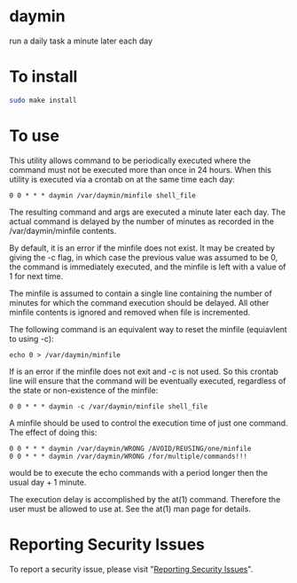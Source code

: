 # daymin

run a daily task a minute later each day


# To install

```sh
sudo make install
```


# To use

This utility allows command to be periodically executed where the
command must not be executed more than once in 24 hours.  When this
utility is executed via a crontab on at the same time each day:

	0 0 * * * daymin /var/daymin/minfile shell_file

The resulting command and args are executed a minute later each day.
The actual command is delayed by the number of minutes as recorded
in the /var/daymin/minfile contents.

By default, it is an error if the minfile does not exist.  It may
be created by giving the -c flag, in which case the previous value
was assumed to be 0, the command is immediately executed, and the
minfile is left with a value of 1 for next time.

The minfile is assumed to contain a single line containing the
number of minutes for which the command execution should be delayed.
All other minfile contents is ignored and removed when file is
incremented.

The following command is an equivalent way to reset the minfile
(equiavlent to using -c):

	echo 0 > /var/daymin/minfile

If is an error if the minfile does not exit and -c is not used.  So
this crontab line will ensure that the command will be eventually
executed, regardless of the state or non-existence of the minfile:

	0 0 * * * daymin -c /var/daymin/minfile shell_file

A minfile should be used to control the execution time of just one
command.  The effect of doing this:

	0 0 * * * daymin /var/daymin/WRONG /AVOID/REUSING/one/minfile
	0 0 * * * daymin /var/daymin/WRONG /for/multiple/commands!!!

would be to execute the echo commands with a period longer then
the usual day + 1 minute.

The execution delay is accomplished by the at(1) command.  Therefore the
user must be allowed to use at.  See the at(1) man page for details.


# Reporting Security Issues

To report a security issue, please visit "[Reporting Security Issues](https://github.com/lcn2/daymin/security/policy)".
